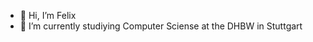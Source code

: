 - 👋 Hi, I’m Felix
- 🌱 I’m currently studiying Computer Sciense at the DHBW in Stuttgart
<!--- 👀 I’m interested in ...

- 💞️ I’m looking to collaborate on ...
- 📫 How to reach me ...
- 😄 Pronouns: ...
- ⚡ Fun fact: ...

<!---
inf22085/inf22085 is a ✨ special ✨ repository because its `README.md` (this file) appears on your GitHub profile.
You can click the Preview link to take a look at your changes.
--->
